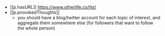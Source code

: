 

- [[p.hasURL]] https://www.otherlife.co/fst/
- [[p.provokedThoughts]]
  - you should have a blog/twitter account for each topic of interest, and aggregate them somewhere else (for followers that want to follow the whole person)
